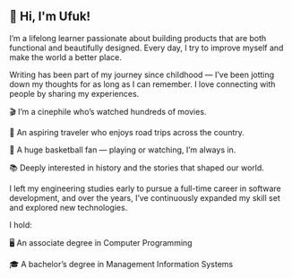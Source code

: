 ## 👋 Hi, I'm Ufuk!

I’m a lifelong learner passionate about building products that are both functional and beautifully designed. Every day, I try to improve myself and make the world a better place. 

Writing has been part of my journey since childhood — I’ve been jotting down my thoughts for as long as I can remember. I love connecting with people by sharing my experiences.

🎬 I’m a cinephile who’s watched hundreds of movies.

🚗 An aspiring traveler who enjoys road trips across the country.

🏀 A huge basketball fan — playing or watching, I’m always in.

📚 Deeply interested in history and the stories that shaped our world.

I left my engineering studies early to pursue a full-time career in software development, and over the years, I’ve continuously expanded my skill set and explored new technologies.

I hold:

🖥️ An associate degree in Computer Programming

🎓 A bachelor’s degree in Management Information Systems
